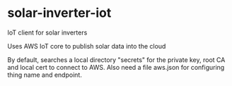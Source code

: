 # solar-inverter-iot
IoT client for solar inverters

Uses AWS IoT core to publish solar data into the cloud

By default, searches a local directory "secrets" for the private key, root CA and local cert to connect to AWS. Also need a file aws.json for configuring thing name and endpoint.
